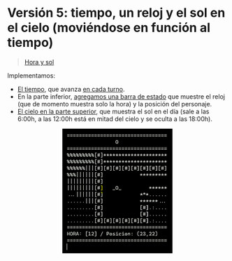 # Versión 5: tiempo, un reloj y el sol en el cielo (moviéndose en función al tiempo)

> [Hora y sol](ArrayAsociativo005.java)

Implementamos:

* [El tiempo](https://github.com/mmasias/misApuntes/blob/a0493da8552d566407f4f1b6329ea58f16982676/PROGRAMACION-1/mapasConArrayAsociativo/ArrayAsociativo005.java#L169), que avanza [en cada turno](https://github.com/mmasias/misApuntes/blob/a0493da8552d566407f4f1b6329ea58f16982676/PROGRAMACION-1/mapasConArrayAsociativo/ArrayAsociativo005.java#L162). 
* En la parte inferior, [agregamos una barra de estado](https://github.com/mmasias/misApuntes/blob/a0493da8552d566407f4f1b6329ea58f16982676/PROGRAMACION-1/mapasConArrayAsociativo/ArrayAsociativo005.java#L199) que muestre el reloj (que de momento muestra solo la hora) y la posición del personaje. 
* [El cielo en la parte superior](https://github.com/mmasias/misApuntes/blob/a0493da8552d566407f4f1b6329ea58f16982676/PROGRAMACION-1/mapasConArrayAsociativo/ArrayAsociativo005.java#L286), que muestra el sol en el día (sale a las 6:00h, a las 12:00h está en mitad del cielo y se oculta a las 18:00h).

<div align=center>
    <img src="../../../imagenes/ArrayAsociativoV5.png" width="50%" />
</div>